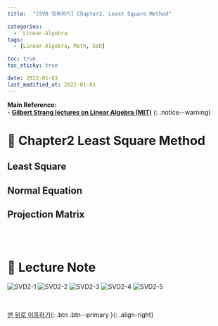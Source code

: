 ```yaml
---
title:  "[SVD 정복하기] Chapter2. Least Square Method" 

categories:
  -  Linear-Algebra
tags:
  - [Linear-Algebra, Math, SVD]

toc: true
toc_sticky: true

date: 2022-01-03
last_modified_at: 2022-01-03
---
```


**Main Reference: <br>- [Gilbert Strang lectures on Linear Algebra (MIT)](https://www.youtube.com/watch?v=7UJ4CFRGd-U&list=PLE7DDD91010BC51F8)**
{: .notice--warning}

# 📘 Chapter2 Least Square Method

## Least Square
## Normal Equation
## Projection Matrix


<br>
<br>



# 📘 Lecture Note

![SVD2-1](https://user-images.githubusercontent.com/96368476/147898282-87ca46ae-d395-4fcc-b521-e63e47608c8f.jpg)
![SVD2-2](https://user-images.githubusercontent.com/96368476/147898306-72ffc358-284c-4d35-b6a1-8b36bb6f6333.jpg)
![SVD2-3](https://user-images.githubusercontent.com/96368476/147898313-030f13e7-bcf5-4382-9c0a-a7e89a78b584.jpg)
![SVD2-4](https://user-images.githubusercontent.com/96368476/147898317-65c6b65e-4cee-4390-aeb3-26b5ba3f964e.jpg)
![SVD2-5](https://user-images.githubusercontent.com/96368476/147902152-3df46e5a-3f51-4c20-8eb2-46301eecabab.jpg)



<br>

[맨 위로 이동하기](#){: .btn .btn--primary }{: .align-right}